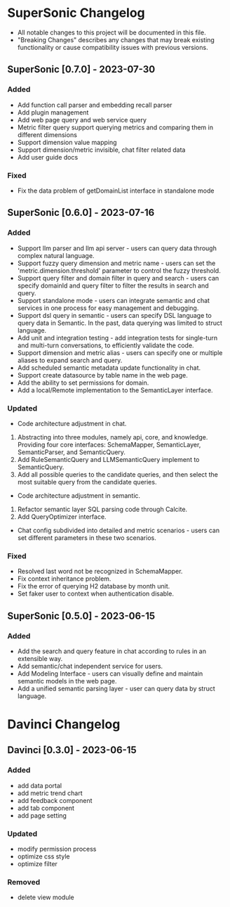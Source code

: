 # SuperSonic Changelog

- All notable changes to this project will be documented in this file.
- "Breaking Changes" describes any changes that may break existing functionality or cause
  compatibility issues with previous versions.
  
  
## SuperSonic [0.7.0] - 2023-07-30

### Added

- Add function call parser and embedding recall parser
- Add plugin management
- Add web page query and web service query
- Metric filter query support querying metrics and comparing them in different dimensions
- Support dimension value mapping
- Support dimension/metric invisible, chat filter related data
- Add user guide docs


### Fixed

- Fix the data problem of getDomainList interface in standalone mode

## SuperSonic [0.6.0] - 2023-07-16

### Added

- Support llm parser and llm api server - users can query data through complex natural language.
- Support fuzzy query dimension and metric name - users can set the 'metric.dimension.threshold'
  parameter to control the fuzzy threshold.
- Support query filter and domain filter in query and search - users can specify domainId and query
  filter to filter the results in search and query.
- Support standalone mode - users can integrate semantic and chat services in one process for easy
  management and debugging.
- Support dsl query in semantic - users can specify DSL language to query data in Semantic. In the
  past, data querying was limited to struct language.
- Add unit and integration testing - add integration tests for single-turn and multi-turn
  conversations, to efficiently validate the code.
- Support dimension and metric alias - users can specify one or multiple aliases to expand search
  and query.
- Add scheduled semantic metadata update functionality in chat.
- Support create datasource by table name in the web page.
- Add the ability to set permissions for domain.
- Add a local/Remote implementation to the SemanticLayer interface.

### Updated

- Code architecture adjustment in chat.

1) Abstracting into three modules, namely api, core, and knowledge. Providing four core interfaces:
   SchemaMapper, SemanticLayer, SemanticParser, and SemanticQuery.
2) Add RuleSemanticQuery and LLMSemanticQuery implement to SemanticQuery.
3) Add all possible queries to the candidate queries, and then select the most suitable query from
   the candidate queries.

- Code architecture adjustment in semantic.

1) Refactor semantic layer SQL parsing code through Calcite.
2) Add QueryOptimizer interface.

- Chat config subdivided into detailed and metric scenarios - users can set different parameters in these two scenarios.

### Fixed

- Resolved last word not be recognized in SchemaMapper.
- Fix context inheritance problem.
- Fix the error of querying H2 database by month unit.
- Set faker user to context when authentication disable.

## SuperSonic [0.5.0] - 2023-06-15

### Added
- Add the search and query feature in chat according to rules in an extensible way.
- Add semantic/chat independent service for users.
- Add Modeling Interface - users can visually define and maintain semantic models in the web page.
- Add a unified semantic parsing layer - user can query data by struct language.

# Davinci Changelog

## Davinci [0.3.0] - 2023-06-15

### Added

- add data portal
- add metric trend chart
- add feedback component
- add tab component
- add page setting

### Updated

- modify permission process
- optimize css style
- optimize filter

### Removed

- delete view module